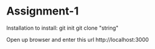 # Assignment-1

Installation
to install:
git init
git clone "string"


Open up browser and enter this url http://localhost:3000